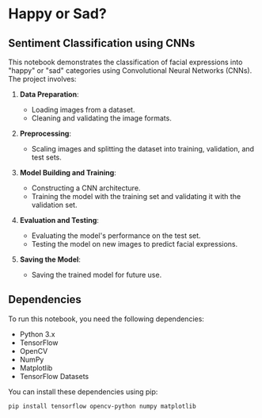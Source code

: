 # Happy or Sad? 
## Sentiment Classification using CNNs

This notebook demonstrates the classification of facial expressions into "happy" or "sad" categories using Convolutional Neural Networks (CNNs). The project involves:

1. **Data Preparation**:
   - Loading images from a dataset.
   - Cleaning and validating the image formats.

2. **Preprocessing**:
   - Scaling images and splitting the dataset into training, validation, and test sets.

3. **Model Building and Training**:
   - Constructing a CNN architecture.
   - Training the model with the training set and validating it with the validation set.

4. **Evaluation and Testing**:
   - Evaluating the model's performance on the test set.
   - Testing the model on new images to predict facial expressions.

5. **Saving the Model**:
   - Saving the trained model for future use.

## Dependencies

To run this notebook, you need the following dependencies:
- Python 3.x
- TensorFlow
- OpenCV
- NumPy
- Matplotlib
- TensorFlow Datasets

You can install these dependencies using pip:

```bash
pip install tensorflow opencv-python numpy matplotlib
